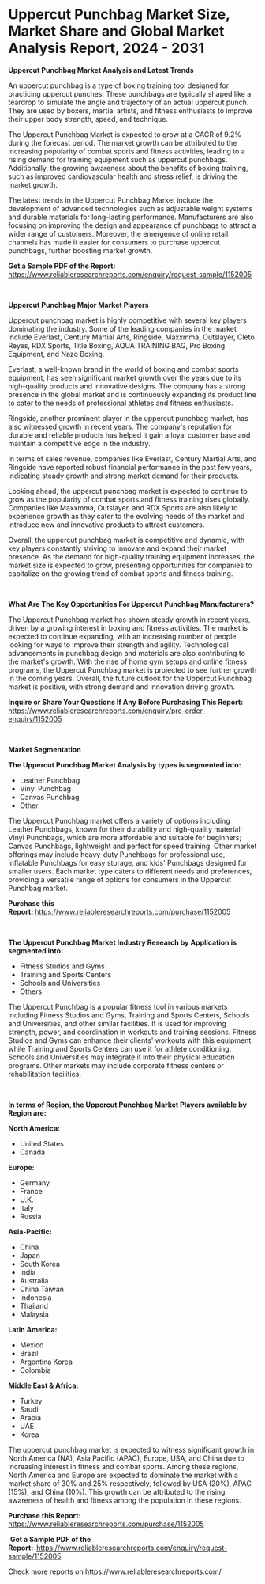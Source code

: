 <p><h1>Uppercut Punchbag Market Size, Market Share and Global Market Analysis Report, 2024 - 2031</h1></p><p><strong>Uppercut Punchbag Market Analysis and Latest Trends</strong></p>
<p><p>An uppercut punchbag is a type of boxing training tool designed for practicing uppercut punches. These punchbags are typically shaped like a teardrop to simulate the angle and trajectory of an actual uppercut punch. They are used by boxers, martial artists, and fitness enthusiasts to improve their upper body strength, speed, and technique.</p><p>The Uppercut Punchbag Market is expected to grow at a CAGR of 9.2% during the forecast period. The market growth can be attributed to the increasing popularity of combat sports and fitness activities, leading to a rising demand for training equipment such as uppercut punchbags. Additionally, the growing awareness about the benefits of boxing training, such as improved cardiovascular health and stress relief, is driving the market growth.</p><p>The latest trends in the Uppercut Punchbag Market include the development of advanced technologies such as adjustable weight systems and durable materials for long-lasting performance. Manufacturers are also focusing on improving the design and appearance of punchbags to attract a wider range of customers. Moreover, the emergence of online retail channels has made it easier for consumers to purchase uppercut punchbags, further boosting market growth.</p></p>
<p><strong>Get a Sample PDF of the Report:&nbsp;</strong> <a href="https://www.reliableresearchreports.com/enquiry/request-sample/1152005">https://www.reliableresearchreports.com/enquiry/request-sample/1152005</a></p>
<p>&nbsp;</p>
<p><strong>Uppercut Punchbag Major Market Players</strong></p>
<p><p>Uppercut punchbag market is highly competitive with several key players dominating the industry. Some of the leading companies in the market include Everlast, Century Martial Arts, Ringside, Maxxmma, Outslayer, Cleto Reyes, RDX Sports, Title Boxing, AQUA TRAINING BAG, Pro Boxing Equipment, and Nazo Boxing.</p><p>Everlast, a well-known brand in the world of boxing and combat sports equipment, has seen significant market growth over the years due to its high-quality products and innovative designs. The company has a strong presence in the global market and is continuously expanding its product line to cater to the needs of professional athletes and fitness enthusiasts.</p><p>Ringside, another prominent player in the uppercut punchbag market, has also witnessed growth in recent years. The company's reputation for durable and reliable products has helped it gain a loyal customer base and maintain a competitive edge in the industry.</p><p>In terms of sales revenue, companies like Everlast, Century Martial Arts, and Ringside have reported robust financial performance in the past few years, indicating steady growth and strong market demand for their products.</p><p>Looking ahead, the uppercut punchbag market is expected to continue to grow as the popularity of combat sports and fitness training rises globally. Companies like Maxxmma, Outslayer, and RDX Sports are also likely to experience growth as they cater to the evolving needs of the market and introduce new and innovative products to attract customers.</p><p>Overall, the uppercut punchbag market is competitive and dynamic, with key players constantly striving to innovate and expand their market presence. As the demand for high-quality training equipment increases, the market size is expected to grow, presenting opportunities for companies to capitalize on the growing trend of combat sports and fitness training.</p></p>
<p>&nbsp;</p>
<p><strong>What Are The Key Opportunities For Uppercut Punchbag Manufacturers?</strong></p>
<p><p>The Uppercut Punchbag market has shown steady growth in recent years, driven by a growing interest in boxing and fitness activities. The market is expected to continue expanding, with an increasing number of people looking for ways to improve their strength and agility. Technological advancements in punchbag design and materials are also contributing to the market's growth. With the rise of home gym setups and online fitness programs, the Uppercut Punchbag market is projected to see further growth in the coming years. Overall, the future outlook for the Uppercut Punchbag market is positive, with strong demand and innovation driving growth.</p></p>
<p><strong>Inquire or Share Your Questions If Any Before Purchasing This Report:</strong> <a href="https://www.reliableresearchreports.com/enquiry/pre-order-enquiry/1152005">https://www.reliableresearchreports.com/enquiry/pre-order-enquiry/1152005</a></p>
<p>&nbsp;</p>
<p><strong>Market Segmentation</strong></p>
<p><strong>The Uppercut Punchbag Market Analysis by types is segmented into:</strong></p>
<p><ul><li>Leather Punchbag</li><li>Vinyl Punchbag</li><li>Canvas Punchbag</li><li>Other</li></ul></p>
<p><p>The Uppercut Punchbag market offers a variety of options including Leather Punchbags, known for their durability and high-quality material; Vinyl Punchbags, which are more affordable and suitable for beginners; Canvas Punchbags, lightweight and perfect for speed training. Other market offerings may include heavy-duty Punchbags for professional use, inflatable Punchbags for easy storage, and kids' Punchbags designed for smaller users. Each market type caters to different needs and preferences, providing a versatile range of options for consumers in the Uppercut Punchbag market.</p></p>
<p><strong>Purchase this Report:&nbsp;</strong><a href="https://www.reliableresearchreports.com/purchase/1152005">https://www.reliableresearchreports.com/purchase/1152005</a></p>
<p>&nbsp;</p>
<p><strong>The Uppercut Punchbag Market Industry Research by Application is segmented into:</strong></p>
<p><ul><li>Fitness Studios and Gyms</li><li>Training and Sports Centers</li><li>Schools and Universities</li><li>Others</li></ul></p>
<p><p>The Uppercut Punchbag is a popular fitness tool in various markets including Fitness Studios and Gyms, Training and Sports Centers, Schools and Universities, and other similar facilities. It is used for improving strength, power, and coordination in workouts and training sessions. Fitness Studios and Gyms can enhance their clients' workouts with this equipment, while Training and Sports Centers can use it for athlete conditioning. Schools and Universities may integrate it into their physical education programs. Other markets may include corporate fitness centers or rehabilitation facilities.</p></p>
<p>&nbsp;</p>
<p><strong>In terms of Region, the Uppercut Punchbag Market Players available by Region are:</strong></p>
<p>
    <p> <strong> North America: </strong>
        <ul>
            <li>United States</li>
            <li>Canada</li>
        </ul>
        </p> 
    <p> <strong> Europe: </strong>
        <ul>
            <li>Germany</li>
            <li>France</li>
            <li>U.K.</li>
            <li>Italy</li>
            <li>Russia</li>
        </ul>
        </p> 
    <p> <strong> Asia-Pacific: </strong>
        <ul>
            <li>China</li>
            <li>Japan</li>
            <li>South Korea</li>
            <li>India</li>
            <li>Australia</li>
            <li>China Taiwan</li>
            <li>Indonesia</li>
            <li>Thailand</li>
            <li>Malaysia</li>
        </ul>
        </p> 
    <p> <strong> Latin America: </strong>
        <ul>
            <li>Mexico</li>
            <li>Brazil</li>
            <li>Argentina Korea</li>
            <li>Colombia</li>
        </ul>
        </p> 
    <p> <strong> Middle East & Africa: </strong>
        <ul>
            <li>Turkey</li>
            <li>Saudi</li>
            <li>Arabia</li>
            <li>UAE</li>
            <li>Korea</li>
        </ul>
    </p>
    </p>
<p><p>The uppercut punchbag market is expected to witness significant growth in North America (NA), Asia Pacific (APAC), Europe, USA, and China due to increasing interest in fitness and combat sports. Among these regions, North America and Europe are expected to dominate the market with a market share of 30% and 25% respectively, followed by USA (20%), APAC (15%), and China (10%). This growth can be attributed to the rising awareness of health and fitness among the population in these regions.</p></p>
<p><strong>Purchase this Report: </strong><a href="https://www.reliableresearchreports.com/purchase/1152005">https://www.reliableresearchreports.com/purchase/1152005</a></p>
<p>&nbsp;<strong>Get a Sample PDF of the Report:&nbsp;&nbsp;</strong><a href="https://www.reliableresearchreports.com/enquiry/request-sample/1152005">https://www.reliableresearchreports.com/enquiry/request-sample/1152005</a></p>
<p><strong></strong></p>
<p>Check more reports on https://www.reliableresearchreports.com/</p>